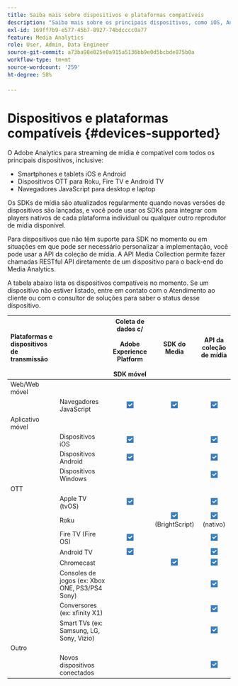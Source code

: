 ```yaml
---
title: Saiba mais sobre dispositivos e plataformas compatíveis
description: "Saiba mais sobre os principais dispositivos, como iOS, Android, dispositivos OTT e navegadores JavaScript compatíveis com o Adobe Analytics para mídia de streaming."
exl-id: 169ff7b9-e577-45b7-8927-74bdcccc0a77
feature: Media Analytics
role: User, Admin, Data Engineer
source-git-commit: a73ba98e025e0a915a5136bb9e0d5bcbde875b0a
workflow-type: tm+mt
source-wordcount: '259'
ht-degree: 58%

---
```


# Dispositivos e plataformas compatíveis {#devices-supported}

O Adobe Analytics para streaming de mídia é compatível com todos os principais dispositivos, inclusive:

* Smartphones e tablets iOS e Android
* Dispositivos OTT para Roku, Fire TV e Android TV
* Navegadores JavaScript para desktop e laptop

Os SDKs de mídia são atualizados regularmente quando novas versões de dispositivos são lançadas, e você pode usar os SDKs para integrar com players nativos de cada plataforma individual ou qualquer outro reprodutor de mídia disponível.

Para dispositivos que não têm suporte para SDK no momento ou em situações em que pode ser necessário personalizar a implementação, você pode usar a API da coleção de mídia. A API Media Collection permite fazer chamadas RESTful API diretamente de um dispositivo para o back-end do Media Analytics.

A tabela abaixo lista os dispositivos compatíveis no momento. Se um dispositivo não estiver listado, entre em contato com o Atendimento ao cliente ou com o consultor de soluções para saber o status desse dispositivo.

| Plataformas e dispositivos de transmissão |  | Coleta de dados c/<br></br> Adobe Experience Platform<br></br> SDK móvel | SDK do Media | API da coleção de mídia |
|:---|:---|:---:|:---:|:---:|
| Web/Web móvel |  |  |  |  |
|  | Navegadores JavaScript | ![Suportado](/help/assets/icon-blue-check.png) | ![Suportado](/help/assets/icon-blue-check.png) | ![Suportado](/help/assets/icon-blue-check.png) |
| Aplicativo móvel |  |  |  |  |
|  | Dispositivos iOS | ![Suportado](/help/assets/icon-blue-check.png) |  | ![Suportado](/help/assets/icon-blue-check.png) |
|  | Dispositivos Android | ![Suportado](/help/assets/icon-blue-check.png) |  | ![Suportado](/help/assets/icon-blue-check.png) |
|  | Dispositivos Windows |  |  | ![Suportado](/help/assets/icon-blue-check.png) |
| OTT |  |  |  |  |
|  | Apple TV (tvOS) | ![Suportado](/help/assets/icon-blue-check.png) |  | ![Suportado](/help/assets/icon-blue-check.png) |
|  | Roku |  | ![Suportado](/help/assets/icon-blue-check.png)<br>(BrightScript) | ![Suportado](/help/assets/icon-blue-check.png)<br>(nativo) |
|  | Fire TV (Fire OS) | ![Suportado](/help/assets/icon-blue-check.png) |  | ![Suportado](/help/assets/icon-blue-check.png) |
|  | Android TV | ![Suportado](/help/assets/icon-blue-check.png) |  | ![Suportado](/help/assets/icon-blue-check.png) |
|  | Chromecast |  | ![Suportado](/help/assets/icon-blue-check.png) | ![Suportado](/help/assets/icon-blue-check.png) |
|  | Consoles de jogos (ex: Xbox ONE, PS3/PS4 Sony) |  |  | ![Suportado](/help/assets/icon-blue-check.png) |
|  | Conversores (ex: xfinity X1) |  |  | ![Suportado](/help/assets/icon-blue-check.png) |
|  | Smart TVs (ex: Samsung, LG, Sony, Vizio) |  |  | ![Suportado](/help/assets/icon-blue-check.png) |
| Outro |  |  |  |  |
|  | Novos dispositivos conectados |  |  | ![Suportado](/help/assets/icon-blue-check.png) |
